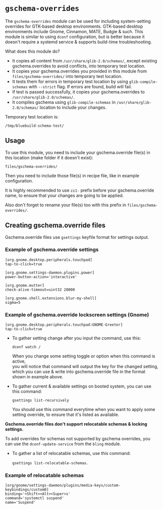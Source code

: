 # `gschema-overrides`

The `gschema-overrides` module can be used for including system-setting overrides for GTK-based desktop environments.
GTK-based desktop environments include Gnome, Cinnamon, MATE, Budgie & such.
This module is similar to using `dconf` configuration, but is better because it doesn't require a systemd service & supports build-time troubleshooting.

What does this module do?

- It copies all content from `/usr/share/glib-2.0/schemas/`, except existing gschema.overrides to avoid conflicts, into temporary test location.
- It copies your gschema.overrides you provided in this module from `files/gschema-overrides/` into temporary test location.
- It tests them for errors in temporary test location by using `glib-compile-schemas` with `--strict` flag. If errors are found, build will fail.
- If test is passed successfully, it copies your gschema.overrides to `/usr/share/glib-2.0/schemas/`.
- It compiles gschema using `glib-compile-schemas` in `/usr/share/glib-2.0/schemas/` location to include your changes.

Temporary test location is:

`/tmp/bluebuild-schema-test/`

## Usage

To use this module, you need to include your gschema.override file(s) in this location (make folder if it doesn't exist):

`files/gschema-overrides/`

Then you need to include those file(s) in recipe file, like in example configuration.

It is highly recommended to use `zz1-` prefix before your gschema.override name, to ensure that your changes are going to be applied.

Also don't forget to rename your file(s) too with this prefix in `files/gschema-overrides/`.

## Creating gschema.override files

Gschema.override files use `gsettings` keyfile format for settings output.

### Example of gschema.override settings
```
[org.gnome.desktop.peripherals.touchpad]
tap-to-click=true

[org.gnome.settings-daemon.plugins.power]
power-button-action='interactive'

[org.gnome.mutter]
check-alive-timeout=uint32 20000

[org.gnome.shell.extensions.blur-my-shell]
sigma=5
```

### Example of gschema.override lockscreen settings (Gnome)
```
[org.gnome.desktop.peripherals.touchpad:GNOME-Greeter]
tap-to-click=true
```

- To gather setting change after you input the command, use this:

  `dconf watch /`

  When you change some setting toggle or option when this command is active,   
  you will notice that command will output the key for the changed setting,   
  which you can use & write into gschema.override file in the format shown in example above.

- To gather current & available settings on booted system, you can use this command:
  
  `gsettings list-recursively`
  
  You should use this command everytime when you want to apply some setting override,
  to ensure that it's listed as available.

**Gschema.override files don't support relocatable schemas & locking settings.**

To add overrides for schemas not supported by gschema overrides, you can use the `dconf-update-service` from the `bling` module.

- To gather a list of relocatable schemas, use this command:

  `gsettings list-relocatable-schemas`.

### Example of relocatable schemas
```
[org/gnome/settings-daemon/plugins/media-keys/custom-keybindings/custom0]
binding='<Shift><Alt><Super>s'
command='systemctl suspend'
name='Suspend'
```
